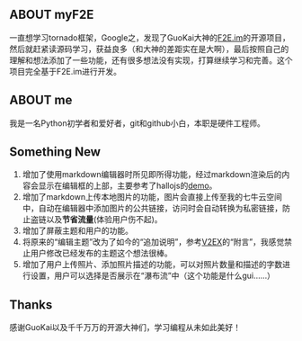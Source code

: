 ## ABOUT myF2E

一直想学习tornado框架，Google之，发现了GuoKai大神的[F2E.im](https://github.com/PaulGuo/F2E.im)的开源项目，然后就赶紧读源码学习，获益良多（和大神的差距实在是大啊），最后按照自己的理解和想法添加了一些功能，还有很多想法没有实现，打算继续学习和完善。这个项目完全基于F2E.im进行开发。

## ABOUT me
我是一名Python初学者和爱好者，git和github小白，本职是硬件工程师。

## Something New

1. 增加了使用markdown编辑器时所见即所得功能，经过markdown渲染后的内容会显示在编辑框的上部，主要参考了hallojs的[demo](http://hallojs.org/demo/markdown/)。
2. 增加了markdown上传本地图片的功能，图片会直接上传至我的七牛云空间中，自动在编辑器中添加图片的公共链接，访问时会自动转换为私密链接，防止盗链以及**节省流量**(体验用户伤不起)。
3. 增加了屏蔽主题和用户的功能。
4. 将原来的“编辑主题”改为了如今的“追加说明”，参考[V2EX](https://www.v2ex.com/)的“附言”，我感觉禁止用户修改已经发布的主题这个想法很棒。
5. 增加了用户上传照片、添加照片描述的功能，可以对照片数量和描述的字数进行设置，用户可以选择是否展示在“瀑布流”中（这个功能是什么gui……）

## Thanks

感谢GuoKai以及千千万万的开源大神们，学习编程从未如此美好！
